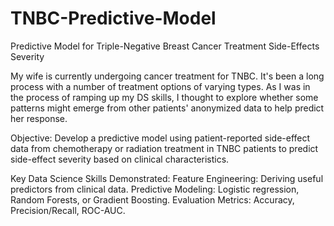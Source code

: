 # TNBC-Predictive-Model
Predictive Model for Triple-Negative Breast Cancer Treatment Side-Effects Severity

My wife is currently undergoing cancer treatment for TNBC. It's been a long process with a number of treatment options of varying types.
As I was in the process of ramping up my DS skills, I thought to explore whether some patterns might emerge from other patients' anonymized data to help predict her response.

Objective: Develop a predictive model using patient-reported side-effect data from chemotherapy or radiation treatment in TNBC patients to predict side-effect severity based on clinical characteristics.

Key Data Science Skills Demonstrated:
    Feature Engineering: Deriving useful predictors from clinical data.
    Predictive Modeling: Logistic regression, Random Forests, or Gradient Boosting.
    Evaluation Metrics: Accuracy, Precision/Recall, ROC-AUC.
